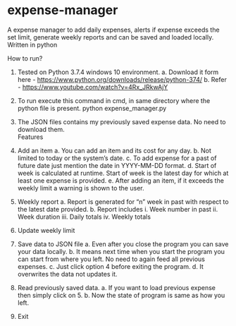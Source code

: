 # expense-manager
A expense manager to add daily expenses, alerts if expense exceeds the set limit, generate weekly reports and can be saved and loaded locally. Written in python

How to run?

1.	Tested on Python 3.7.4 windows 10 environment.
a.	Download it form here - https://www.python.org/downloads/release/python-374/
b.	Refer - https://www.youtube.com/watch?v=4Rx_JRkwAjY
2.	To run execute this command in cmd, in same directory where the python file is present.
python expense_manager.py
3. The JSON files contains my previously saved expense data. No need to download them.  
Features
1.	 Add an item
a.	You can add an item and its cost for any day.
b.	Not limited to today or the system’s date.
c.	To add expense for a past of future date just mention the date in YYYY-MM-DD format.
d.	Start of week is calculated at runtime. Start of week is the latest day for which at least one expense is provided.
e.	After adding an item, if it exceeds the weekly limit a warning is shown to the user.

2.	Weekly report
a.	Report is generated for “n” week in past with respect to the latest date provided.
b.	Report includes
i.	Week number in past
ii.	Week duration 
iii.	 Daily totals
iv.	Weekly totals

3.	Update weekly limit

4.	Save data to JSON file
a.	Even after you close the program you can save your data locally.
b.	It means next time when you start the program you can start from where you left. No need to again feed all previous expenses.
c.	Just click option 4 before exiting the program.
d.	It overwrites the data not updates it.

5.	Read previously saved data.
a.	If you want to load previous expense then simply click on 5.
b.	Now the state of program is same as how you left.

6.	Exit 
